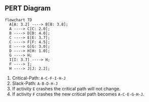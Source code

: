 ## PERT Diagram

```mermaid
flowchart TD
  A[A: 3.2] ----> B[B: 3.8];
  A ----> C[C: 2.0];
  B ----> D[D: 4.0];
  C ----> E[E: 3.7];
  C ----> F[F: 4.5];
  E ----> G[G: 3.0];
  D ----> H[H: 1.0];
  G ----> H;
  I[I: 3.7] ----> H;
  F ----> I;
  H ----> J[J: 2.2];
```


1. Critical-Path: `A-C-F-I-H-J`
2. Slack-Path: `A-B-D-H-J`
3. If activity `E` crashes the critical path will not change.
4. If activity `F` crashes the new critical path becomes `A-C-E-G-H-J`.
